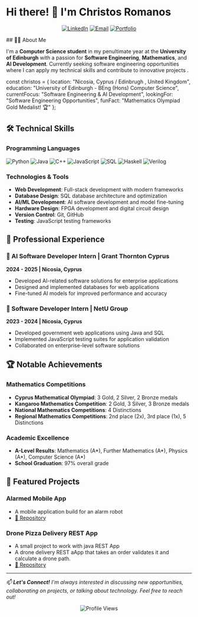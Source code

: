 # Hi there! 👋 I'm Christos Romanos

<div align="center">
  
[![LinkedIn](https://img.shields.io/badge/LinkedIn-0077B5?style=for-the-badge&logo=linkedin&logoColor=white)](https://linkedin.com/in/christos-romanos-8501b5261)
[![Email](https://img.shields.io/badge/Email-D14836?style=for-the-badge&logo=gmail&logoColor=white)](mailto:cmromanos2179@gmail.com)
[![Portfolio](https://img.shields.io/badge/Portfolio-FF5722?style=for-the-badge&logo=todoist&logoColor=white)](#)

</div>
## 👨‍💻 About Me

I'm a **Computer Science student** in my penultimate year at the **University of Edinburgh** with a passion for **Software Engineering**, **Mathematics**, and **AI Development**. Currently seeking software engineering opportunities where I can apply my technical skills and contribute to innovative projects  .

const christos = {
location: "Nicosia, Cyprus / Edinbrugh , United Kingdom",
education: "University of Edinburgh - BEng (Hons) Computer Science",
currentFocus: "Software Engineering & AI Development",
lookingFor: "Software Engineering Opportunities",
funFact: "Mathematics Olympiad Gold Medalist! 🏆"
};

## 🛠️ Technical Skills

### Programming Languages
![Python](https://img.shields.io/badge/Python-3776AB?style=for-the-badge&logo=python&logoColor=white)
![Java](https://img.shields.io/badge/Java-ED8B00?style=for-the-badge&logo=openjdk&logoColor=white)
![C++](https://img.shields.io/badge/C%2B%2B-00599C?style=for-the-badge&logo=c%2B%2B&logoColor=white)
![JavaScript](https://img.shields.io/badge/JavaScript-F7DF1E?style=for-the-badge&logo=javascript&logoColor=black)
![SQL](https://img.shields.io/badge/SQL-4479A1?style=for-the-badge&logo=mysql&logoColor=white)
![Haskell](https://img.shields.io/badge/Haskell-5D4F85?style=for-the-badge&logo=haskell&logoColor=white)
![Verilog](https://img.shields.io/badge/Verilog-0078D4?style=for-the-badge&logo=xilinx&logoColor=white)  

### Technologies & Tools
- **Web Development**: Full-stack development with modern frameworks
- **Database Design**: SQL database architecture and optimization  
- **AI/ML Development**: AI software development and model fine-tuning
- **Hardware Design**: FPGA development and digital circuit design
- **Version Control**: Git, GitHub
- **Testing**: JavaScript testing frameworks

## 💼 Professional Experience

### 🔹 AI Software Developer Intern | Grant Thornton Cyprus
**2024 - 2025 | Nicosia, Cyprus**
- Developed AI-related software solutions for enterprise applications
- Designed and implemented databases for web applications
- Fine-tuned AI models for improved performance and accuracy  

### 🔹 Software Developer Intern | NetU Group  
**2023 - 2024 | Nicosia, Cyprus**
- Developed government web applications using Java and SQL
- Implemented JavaScript testing suites for application validation
- Collaborated on enterprise-level software solutions  


## 🏆 Notable Achievements

### Mathematics Competitions
- **Cyprus Mathematical Olympiad**: 3 Gold, 2 Silver, 2 Bronze medals
- **Kangaroo Mathematics Competition**: 2 Gold, 3 Silver, 3 Bronze medals  
- **National Mathematics Competitions**: 4 Distinctions
- **Regional Mathematics Competitions**: 2nd place (2x), 3rd place (1x), 5 Distinctions  

### Academic Excellence
- **A-Level Results**: Mathematics (A*), Further Mathematics (A*), Physics (A*), Computer Science (A*)
- **School Graduation**: 97% overall grade  

## 🚀 Featured Projects


### Alarmed Mobile App
- A mobile application build for an alarm robot
- [🔗 Repository](https://github.com/ChristosRomanos/AlarmEDMobileApp
)

### Drone Pizza Delivery REST App
- A small project to work with java REST App
- A drone delivery REST aApp that takes an order validates it and calculate a drone path.
- [🔗 Repository](https://github.com/ChristosRomanos/PizzaDronz)


---

*📫 **Let's Connect!** I'm always interested in discussing new opportunities, collaborating on projects, or talking about technology. Feel free to reach out!*

<div align="center">

![Profile Views](https://komarev.com/ghpvc/?username=&color=blChristosRomanosue&style=flat-square)

</div>

